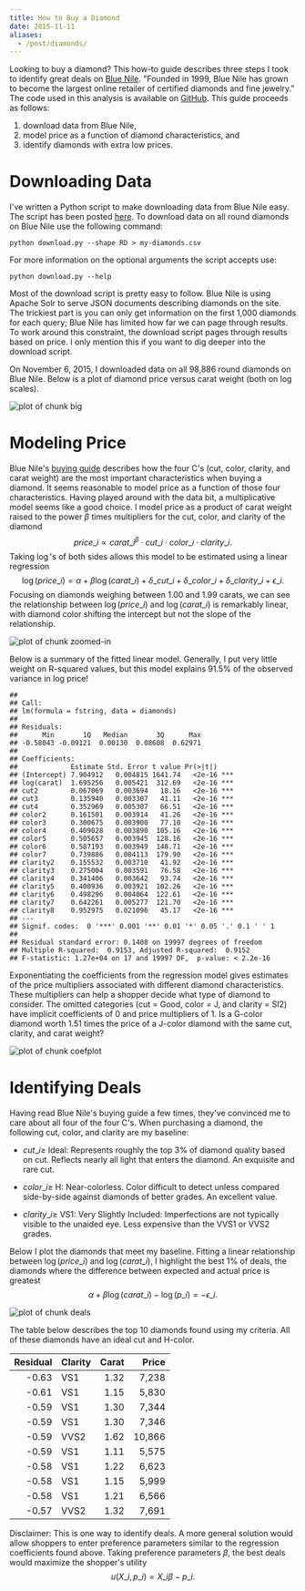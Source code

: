 ```yaml
---
title: How to Buy a Diamond
date: 2015-11-11
aliases:
  - /post/diamonds/
---
```


Looking to buy a diamond? This how-to guide describes three
steps I took to identify great deals on [Blue
Nile][blue-nile]. "Founded in 1999, Blue Nile has grown to become the
largest online retailer of certified diamonds and fine jewelry." The
code used in this analysis is available on [GitHub][repo]. This guide
proceeds as follows:

1.  download data from Blue Nile,
2.  model price as a function of diamond characteristics, and
3.  identify diamonds with extra low prices.

# Downloading Data

I've written a Python script to make downloading data from Blue Nile
easy. The script has been posted [here][download.py]. To download data
on all round diamonds on Blue Nile use the following command:

    python download.py --shape RD > my-diamonds.csv

For more information on the optional arguments the script accepts use:

    python download.py --help

Most of the download script is pretty easy to follow. Blue Nile is
using Apache Solr to serve JSON documents describing diamonds on
the site. The trickiest part is you can only get information on the
first 1,000 diamonds for each query; Blue Nile has limited how far we
can page through results. To work around this constraint, the download
script pages through results based on price. I only mention this if
you want to dig deeper into the download script.



On November 6, 2015, I downloaded data on all
98,886 round diamonds on Blue Nile. Below is a
plot of diamond price versus carat weight (both on log scales).

![plot of chunk big](/images/diamonds/big-1.png) 

# Modeling Price

Blue Nile's [buying guide][buying-guide] describes how the four C's
(cut, color, clarity, and carat weight) are the most important
characteristics when buying a diamond. It seems reasonable to model
price as a function of those four characteristics. Having played
around with the data bit, a multiplicative model seems like a good
choice. I model price as a product of carat weight raised to the power
$\beta$ times multipliers for the cut, color, and clarity of the
diamond
$$
price\_i \propto carat\_i^\beta \cdot cut\_i \cdot color\_i \cdot clarity\_i.
$$
Taking $\log$'s of both sides allows this model to be estimated using
a linear regression
$$
\log(price\_i) = \alpha + \beta \log(carat\_i) + \delta\_{cut\_i} +
\delta\_{color\_i} + \delta\_{clarity\_i} + \epsilon\_i.
$$
Focusing on diamonds weighing between 1.00 and 1.99 carats, we can see
the relationship between $\log(price\_i)$ and $\log(carat\_i)$ is
remarkably linear, with diamond color shifting the intercept but not
the slope of the relationship.

![plot of chunk zoomed-in](/images/diamonds/zoomed-in-1.png) 

Below is a summary of the fitted linear model. Generally, I put very
little weight on R-squared values, but this model explains 91.5% of
the observed variance in log price!


```
## 
## Call:
## lm(formula = fstring, data = diamonds)
## 
## Residuals:
##      Min       1Q   Median       3Q      Max 
## -0.58043 -0.09121  0.00130  0.08608  0.62971 
## 
## Coefficients:
##             Estimate Std. Error t value Pr(>|t|)    
## (Intercept) 7.904912   0.004815 1641.74   <2e-16 ***
## log(carat)  1.695256   0.005421  312.69   <2e-16 ***
## cut2        0.067069   0.003694   18.16   <2e-16 ***
## cut3        0.135940   0.003307   41.11   <2e-16 ***
## cut4        0.352969   0.005307   66.51   <2e-16 ***
## color2      0.161501   0.003914   41.26   <2e-16 ***
## color3      0.300675   0.003900   77.10   <2e-16 ***
## color4      0.409028   0.003890  105.16   <2e-16 ***
## color5      0.505657   0.003945  128.16   <2e-16 ***
## color6      0.587193   0.003949  148.71   <2e-16 ***
## color7      0.739886   0.004113  179.90   <2e-16 ***
## clarity2    0.155532   0.003710   41.92   <2e-16 ***
## clarity3    0.275004   0.003591   76.58   <2e-16 ***
## clarity4    0.341406   0.003642   93.74   <2e-16 ***
## clarity5    0.400936   0.003921  102.26   <2e-16 ***
## clarity6    0.498296   0.004064  122.61   <2e-16 ***
## clarity7    0.642261   0.005277  121.70   <2e-16 ***
## clarity8    0.952975   0.021096   45.17   <2e-16 ***
## ---
## Signif. codes:  0 '***' 0.001 '**' 0.01 '*' 0.05 '.' 0.1 ' ' 1
## 
## Residual standard error: 0.1408 on 19997 degrees of freedom
## Multiple R-squared:  0.9153,	Adjusted R-squared:  0.9152 
## F-statistic: 1.27e+04 on 17 and 19997 DF,  p-value: < 2.2e-16
```

Exponentiating the coefficients from the regression model gives
estimates of the price multipliers associated with different diamond
characteristics. These multipliers can help a shopper decide what type
of diamond to consider. The omitted categories (cut = Good, color = J,
and clarity = SI2) have implicit coefficients of 0 and price
multipliers of 1. Is a G-color diamond worth
1.51 times the price of a J-color
diamond with the same cut, clarity, and carat weight?

![plot of chunk coefplot](/images/diamonds/coefplot-1.png) 

# Identifying Deals

Having read Blue Nile's buying guide a few times, they've convinced me
to care about all four of the four C's. When purchasing a diamond, the
following cut, color, and clarity are my baseline:

* $cut\_i \ge$ Ideal: Represents roughly the top 3% of diamond quality
  based on cut. Reflects nearly all light that enters the diamond. An
  exquisite and rare cut.

* $color\_i \ge$ H: Near-colorless. Color difficult to detect unless
  compared side-by-side against diamonds of better grades. An
  excellent value.

* $clarity\_i \ge$ VS1: Very Slightly Included: Imperfections are not
  typically visible to the unaided eye. Less expensive than the VVS1
  or VVS2 grades.

Below I plot the diamonds that meet my baseline. Fitting a linear
relationship between $\log(price\_i)$ and $\log(carat\_i)$, I highlight
the best 1% of deals, the diamonds where the difference between
expected and actual price is greatest
$$
\alpha + \beta \log(carat\_i) - \log(p\_i) = -\epsilon\_i.
$$

![plot of chunk deals](/images/diamonds/deals-1.png) 

The table below describes the top 10 diamonds found using my
criteria. All of these diamonds have an ideal cut and H-color.

| Residual|Clarity | Carat|  Price|
|--------:|:-------|-----:|------:|
|    -0.63|VS1     |  1.32|  7,238|
|    -0.61|VS1     |  1.15|  5,830|
|    -0.59|VS1     |  1.30|  7,344|
|    -0.59|VS1     |  1.30|  7,346|
|    -0.59|VVS2    |  1.62| 10,866|
|    -0.59|VS1     |  1.11|  5,575|
|    -0.58|VS1     |  1.22|  6,623|
|    -0.58|VS1     |  1.15|  5,999|
|    -0.58|VS1     |  1.21|  6,566|
|    -0.57|VVS2    |  1.32|  7,691|

Disclaimer: This is one way to identify deals. A more general solution
would allow shoppers to enter preference parameters similar to the
regression coefficients found above. Taking preference parameters
$\beta$, the best deals would maximize the shopper's utility
$$
u(X\_i, p\_i) = X\_i \beta - p\_i.
$$

[blue-nile]: http://www.bluenile.com/
[solr]: http://lucene.apache.org/solr/
[buying-guide]: http://www.bluenile.com/education/diamonds/
[delta-method]: http://www.ats.ucla.edu/stat/r/faq/deltamethod.htm
[repo]: https://github.com/amarder/diamonds
[download.py]: https://github.com/amarder/diamonds/blob/master/download.py
